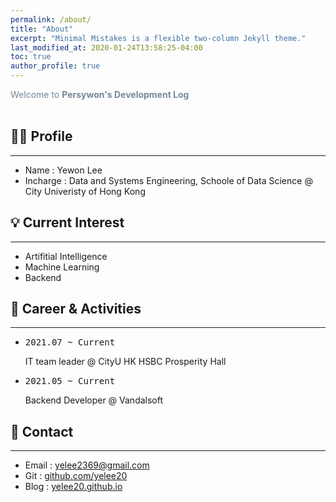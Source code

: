 ```yaml
---
permalink: /about/
title: "About"
excerpt: "Minimal Mistakes is a flexible two-column Jekyll theme."
last_modified_at: 2020-01-24T13:58:25-04:00
toc: true
author_profile: true
---
```

<span style="color:lightslategray"> Welcome to **Persywon's Development Log** </span>
<br/><br/>

## 👩‍💻 Profile
---
<!-- {% raw %} <img src="https://ohjinjin.github.io/assets/images/ohjinjin.JPG" alt=""> {% endraw %} -->

* Name : Yewon Lee<br/>
* Incharge : Data and Systems Engineering, Schoole of Data Science @ City Univeristy of Hong Kong<br/>

## 💡 Current Interest
---
* Artifitial Intelligence<br/>
* Machine Learning<br/>
* Backend <br/>

## 📃 Career & Activities
---
* <pre>2021.07 ~ Current</pre> IT team leader @ CityU HK HSBC Prosperity Hall<br/>
* <pre>2021.05 ~ Current</pre> Backend Developer @ Vandalsoft<br/>

## 🔗 Contact
---
* Email : yelee2369@gmail.com<br/>
* Git : [github.com/yelee20](github.com/yelee20)<br/>
* Blog : [yelee20.github.io](yelee20.github.io)<br/>
